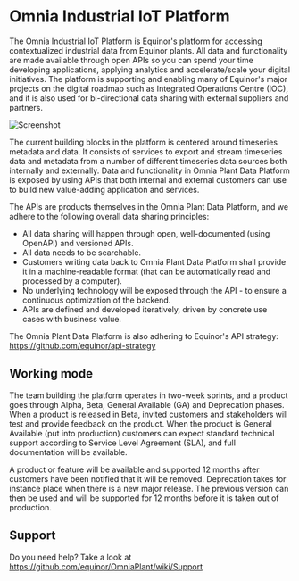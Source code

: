 # Omnia Industrial IoT Platform
The Omnia Industrial IoT Platform is Equinor's platform for accessing contextualized industrial data from Equinor plants. All data and functionality are made available through open APIs so you can spend your time developing applications, applying analytics and accelerate/scale your digital initiatives. The platform is supporting and enabling many of Equinor's major projects on the digital roadmap such as Integrated Operations Centre (IOC), and it is also used for bi-directional data sharing with external suppliers and partners.

![Screenshot](/.attachments/Building_blocks.JPG)

The current building blocks in the platform is centered around timeseries metadata and data. It consists of services to export and stream timeseries data and metadata from a number of different timeseries data sources both internally and externally. Data and functionality in Omnia Plant Data Platform is exposed by using APIs that both internal and external customers can use to build new value-adding application and services. 

The APIs are products themselves in the Omnia Plant Data Platform, and we adhere to the following overall data sharing principles:
* All data sharing will happen through open, well-documented (using OpenAPI) and versioned APIs.
* All data needs to be searchable.
* Customers writing data back to Omnia Plant Data Platform shall provide it in a machine-readable format (that can be automatically read and processed by a computer).
* No underlying technology will be exposed through the API - to ensure a continuous optimization of the backend.
* APIs are defined and developed iteratively, driven by concrete use cases with business value.

The Omnia Plant Data Platform is also adhering to Equinor's API strategy: https://github.com/equinor/api-strategy

## Working mode
The team building the platform operates in two-week sprints, and a product goes through Alpha, Beta, General Available (GA) and Deprecation phases. When a product is released in Beta, invited customers and stakeholders will test and provide feedback on the product. When the product is General Available (put into production) customers can expect standard technical support according to Service Level Agreement (SLA), and full documentation will be available. 

A product or feature will be available and supported 12 months after customers have been notified that it will be removed. Deprecation takes for instance place when there is a new major release. The previous version can then be used and will be supported for 12 months before it is taken out of production. 

## Support
Do you need help? Take a look at https://github.com/equinor/OmniaPlant/wiki/Support
